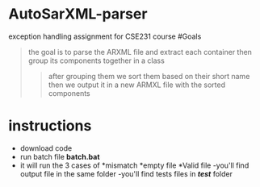 # AutoSarXML-parser 
exception handling assignment for CSE231 course
#Goals
> the goal is to parse the ARXML file and extract each container then group its components together in a class 
>>after grouping them we sort them based on their short name
>>then we output it in a new ARMXL file with the sorted components
# instructions
* download code 
* run batch file **batch.bat**
* it will run the 3 cases of 
    *mismatch 
    *empty file
    *Valid file
-you'll find output file in the same folder
-you'll find tests files in ***test*** folder
